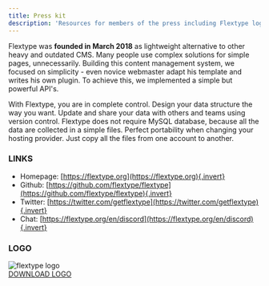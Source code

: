 ```yaml
---
title: Press kit
description: 'Resources for members of the press including Flextype logos, texts and contact information.'
---
```


Flextype was **founded in March 2018** as lightweight alternative to other heavy and outdated CMS. Many people use complex solutions for simple pages, unnecessarily. Building this content management system, we focused on simplicity - even novice webmaster adapt his template and writes his own plugin. To achieve this, we implemented a simple but powerful API's.

With Flextype, you are in complete control. Design your data structure the way you want. Update and share your data with others and teams using version control. Flextype does not require MySQL database, because all the data are collected in a simple files. Perfect portability when changing your hosting provider. Just copy all the files from one account to another.

### LINKS

- Homepage: [https://flextype.org](https://flextype.org){.invert}
- Github: [https://github.com/flextype/flextype](https://github.com/flextype/flextype){.invert}
- Twitter: [https://twitter.com/getflextype](https://twitter.com/getflextype){.invert}
- Chat: [https://flextype.org/en/discord](https://flextype.org/en/discord){.invert}

### LOGO

<img src="[url]/api/images/en/press-kit/flextype-logo.png?dpr=2&w=120&q=70&token=3b29b31ae05c89c2009f6e3f96e3d703" alt="flextype logo">

<br>

<a class="text-center relative text-lg relative px-6 py-3 text-black bg-white border-black border-3 hover:bg-black hover:text-white hover:bg-black hover:text-white hover:border-black hover:border-3" href="[url]/site/uploads/entries/en/press-kit/flextype-logo.png">
    DOWNLOAD LOGO
</a>
